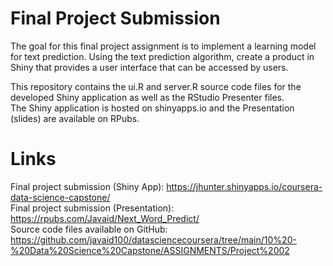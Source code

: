 # Final Project Submission

The goal for this final project assignment is to implement a learning model for text prediction. Using the text prediction algorithm, create a product in Shiny that provides a 
user interface that can be accessed by users.

This repository contains the ui.R and server.R source code files for the developed Shiny application as well as the RStudio Presenter files. <br />
The Shiny application is hosted on shinyapps.io and the Presentation (slides) are available on RPubs.

# Links
Final project submission (Shiny App): https://jhunter.shinyapps.io/coursera-data-science-capstone/        <br />
Final project submission (Presentation): https://rpubs.com/Javaid/Next_Word_Predict/    <br />
Source code files available on GitHub: https://github.com/javaid100/datasciencecoursera/tree/main/10%20-%20Data%20Science%20Capstone/ASSIGNMENTS/Project%2002   

